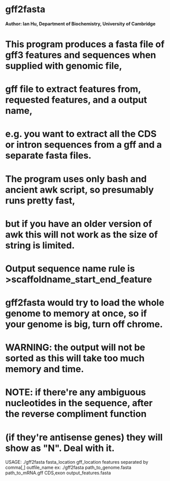 # gff2fasta
#### Author: Ian Hu, Department of Biochemistry, University of Cambridge ####
# This program produces a fasta file of gff3 features and sequences when supplied with genomic file, 
# gff file to extract features from, requested features, and a output name,
# e.g. you want to extract all the CDS or intron sequences from a gff and a separate fasta files.
# The program uses only bash and ancient awk script, so presumably runs pretty fast,
# but if you have an older version of awk this will not work as the size of string is limited.
# Output sequence name rule is >scaffoldname_start_end_feature
# gff2fasta would try to load the whole genome to memory at once, so if your genome is big, turn off chrome.
# WARNING: the output will not be sorted as this will take too much memory and time.
#
# NOTE: if there're any ambiguous nucleotides in the sequence, after the reverse compliment function
# (if they're antisense genes) they will show as "N". Deal with it.

USAGE: ./gff2fasta fasta_location gff_location features separated by comma[,] outfile_name 
ex: ./gff2fasta path_to_genome.fasta path_to_mRNA.gff CDS,exon output_features.fasta

